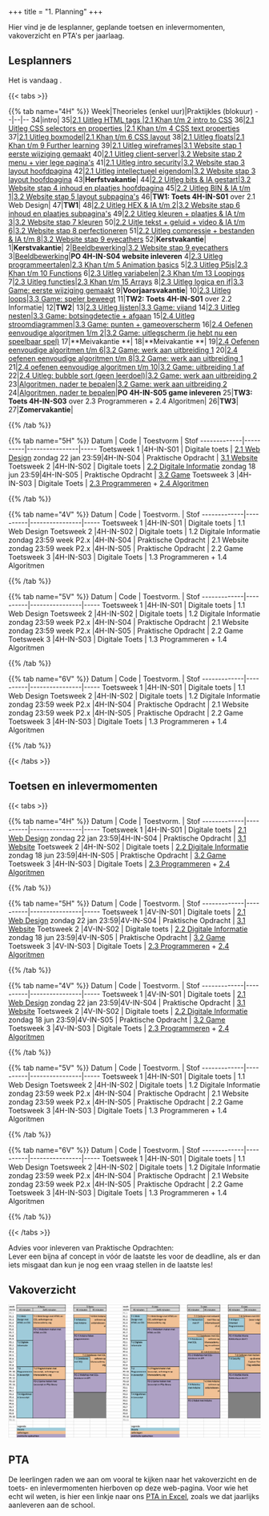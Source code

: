 +++
title = "1. Planning"
+++

Hier vind je de lesplanner, geplande toetsen en inlevermomenten, vakoverzicht en PTA's per jaarlaag.

<!--more-->


## Lesplanners

<!-- 
Tip voor het actualiseren van de lesplanners:
Edit het bronbestand in Excel (zie Emmauscollege gdrive/informatica/overzichten/lesplanners)
Knip en plak de juiste kolommen naar een editor
Vervang tab door | (kan in texteditor maar ook in Word: knip en plak een tab in het zoeken veld en type | in vervangen veld)
Knip en plak het resultaat hieronder
-->

Het is vandaag <span id="vandaag"></span>.
<script type="text/javascript" src="https://cdn.jsdelivr.net/npm/luxon@3.0.1/build/global/luxon.min.js"></script>
<script>
/* source: https://stackoverflow.com/questions/6117814/get-week-of-year-in-javascript-like-in-php */
function getWeekNumber(d) {
    // Copy date so don't modify original
    d = new Date(Date.UTC(d.getFullYear(), d.getMonth(), d.getDate()));
    // Set to nearest Thursday: current date + 4 - current day number
    // Make Sunday's day number 7
    d.setUTCDate(d.getUTCDate() + 4 - (d.getUTCDay()||7));
    // Get first day of year
    var yearStart = new Date(Date.UTC(d.getUTCFullYear(),0,1));
    // Calculate full weeks to nearest Thursday
    var weekNo = Math.ceil(( ( (d - yearStart) / 86400000) + 1)/7);
    // Return array of year and week number
    return [weekNo];
}
const days =["zondag", "maandag", "dinsdag", "woensdag", "donderdag", "vrijdag", "zaterdag"];
const months =["januari","februari","maart","april","mei","juni","juli","augustus","september","oktober","november","december"]
const date = new Date();
document.getElementById("vandaag").innerHTML = `${days[date.getDay()]} ${date.getDate()} ${months[date.getMonth()]} ${date.getFullYear()}, week ${getWeekNumber(date)}`;
console.log("done");
</script>

{{< tabs >}}

{{% tab name="4H" %}}
Week|Theorieles (enkel uur)|Praktijkles (blokuur)
--|--|--
34|intro|
35|[2.1 Uitleg HTML tags ](https://informatica.emmauscollege.nl/theorie/webdesign/)|[2.1 Khan t/m 2 intro to CSS](https://informatica.emmauscollege.nl/theorie/webdesign/)
36|[2.1 Uitleg CSS selectors en properties ](https://informatica.emmauscollege.nl/theorie/webdesign/)|[2.1 Khan t/m 4 CSS text properties](https://informatica.emmauscollege.nl/theorie/webdesign/)
37|[2.1 Uitleg boxmodel](https://informatica.emmauscollege.nl/theorie/webdesign/)|[2.1 Khan t/m 6 CSS layout](https://informatica.emmauscollege.nl/theorie/webdesign/)
38|[2.1 Uitleg floats](https://informatica.emmauscollege.nl/theorie/webdesign/)|[2.1 Khan t/m 9 Further learning](https://informatica.emmauscollege.nl/theorie/webdesign/)
39|[2.1 Uitleg wireframes](https://informatica.emmauscollege.nl/theorie/webdesign/)|[3.1 Website stap 1 eerste wijziging gemaakt](https://informatica.emmauscollege.nl/opdrachten/website/)
40|[2.1 Uitleg client-server](https://informatica.emmauscollege.nl/theorie/webdesign/)|[3.2 Website stap 2 menu + vier lege pagina's](https://informatica.emmauscollege.nl/opdrachten/website/)
41|[2.1 Uitleg intro security](https://informatica.emmauscollege.nl/theorie/webdesign/)|[3.2 Website stap 3 layout hoofdpagina](https://informatica.emmauscollege.nl/opdrachten/website/)
42|[2.1 Uitleg intellectueel eigendom](https://informatica.emmauscollege.nl/theorie/webdesign/)|[3.2 Website stap 3 layout hoofdpagina](https://informatica.emmauscollege.nl/opdrachten/website/)
43|**Herfstvakantie**|
44|[2.2 Uitleg bits & IA gestart](https://informatica.emmauscollege.nl/theorie/informatie/)|[3.2 Website stap 4 inhoud en plaatjes hoofdpagina](https://informatica.emmauscollege.nl/opdrachten/website/)
45|[2.2 Uitleg BIN & IA t/m 1](https://informatica.emmauscollege.nl/theorie/informatie/)|[3.2 Website stap 5 layout subpagina's](https://informatica.emmauscollege.nl/opdrachten/website/)
46|**TW1: Toets 4H-IN-S01** over 2.1 Web Design|
47|**TW1**|
48|[2.2 Uitleg HEX & IA t/m 2](https://informatica.emmauscollege.nl/theorie/informatie/)|[3.2 Website stap 6 inhoud en plaatjes subpagina's](https://informatica.emmauscollege.nl/opdrachten/website/)
49|[2.2 Uitleg kleuren + plaatjes & IA t/m 3](https://informatica.emmauscollege.nl/theorie/informatie/)|[3.2 Website stap 7 kleuren](https://informatica.emmauscollege.nl/opdrachten/website/)
50|[2.2 Uitle tekst + geluid + video & IA t/m 6](https://informatica.emmauscollege.nl/theorie/informatie/)|[3.2 Website stap 8 perfectioneren](https://informatica.emmauscollege.nl/opdrachten/website/)
51|[2.2 Uitleg compressie + bestanden & IA t/m 8](https://informatica.emmauscollege.nl/theorie/informatie/)|[3.2 Website stap 9 eyecathers](https://informatica.emmauscollege.nl/opdrachten/website/)
52|**Kerstvakantie**|
1|**Kerstvakantie**|
2|[Beeldbewerking](https://informatica.emmauscollege.nl/theorie/informatie/)|[3.2 Website stap 9 eyecathers](https://informatica.emmauscollege.nl/opdrachten/website/)
3|[Beeldbewerking](https://informatica.emmauscollege.nl/theorie/informatie/)|**PO 4H-IN-S04 website inleveren**
4|[2.3 Uitleg programmeertalen](https://informatica.emmauscollege.nl/theorie/programmeren/)|[2.3 Khan t/m 5 Animation basics](https://informatica.emmauscollege.nl/theorie/programmeren/)
5|[2.3 Uitleg P5js](https://informatica.emmauscollege.nl/theorie/programmeren/)|[2.3 Khan t/m 10 Functions](https://informatica.emmauscollege.nl/theorie/programmeren/)
6|[2.3 Uitleg variabelen](https://informatica.emmauscollege.nl/theorie/programmeren/)|[2.3 Khan t/m 13 Loopings](https://informatica.emmauscollege.nl/theorie/programmeren/)
7|[2.3 Uitleg functies](https://informatica.emmauscollege.nl/theorie/programmeren/)|[2.3 Khan t/m 15 Arrays](https://informatica.emmauscollege.nl/theorie/programmeren/)
8|[2.3 Uitleg logica en if](https://informatica.emmauscollege.nl/theorie/programmeren/)|[3.3 Game: eerste wijziging gemaakt](https://informatica.emmauscollege.nl/opdrachten/game/)
9|**Voorjaarsvakantie**|
10|[2.3 Uitleg loops](https://informatica.emmauscollege.nl/theorie/programmeren/)|[3.3 Game: speler beweegt](https://informatica.emmauscollege.nl/opdrachten/game/)
11|**TW2: Toets 4H-IN-S01** over 2.2 Informatie|
12|**TW2**|
13|[2.3 Uitleg lijsten](https://informatica.emmauscollege.nl/theorie/programmeren/)|[3.3 Game: vijand](https://informatica.emmauscollege.nl/opdrachten/game/)
14|[2.3 Uitleg nesten](https://informatica.emmauscollege.nl/theorie/programmeren/)|[3.3 Game: botsingdetectie + afgaan](https://informatica.emmauscollege.nl/opdrachten/game/)
15|[2.4 Uitleg stroomdiagrammen](https://informatica.emmauscollege.nl/theorie/algoritmen/)|[3.3 Game: punten + gameoverscherm](https://informatica.emmauscollege.nl/opdrachten/game/)
16|[2.4 Oefenen eenvoudige algoritmen 1/m 2](https://informatica.emmauscollege.nl/theorie/algoritmen/)|[3.2 Game: uitlegscherm (je hebt nu een speelbaar spel)](https://informatica.emmauscollege.nl/opdrachten/game/)
17|**Meivakantie **|
18|**Meivakantie **|
19|[2.4 Oefenen eenvoudige algoritmen t/m 6](https://informatica.emmauscollege.nl/theorie/algoritmen/)|[3.2 Game: werk aan uitbreiding 1](https://informatica.emmauscollege.nl/opdrachten/game/)
20|[2.4 oefenen eenvoudige algoritmen t/m 8](https://informatica.emmauscollege.nl/theorie/algoritmen/)|[3.2 Game: werk aan uitbreiding 1](https://informatica.emmauscollege.nl/opdrachten/game/)
21|[2.4 oefenen eenvoudige algoritmen t/m 10](https://informatica.emmauscollege.nl/theorie/algoritmen/)|[3.2 Game: uitbreiding 1 af](https://informatica.emmauscollege.nl/opdrachten/game/)
22|[2.4 Uitleg: bubble sort (geen leerdoel)](https://informatica.emmauscollege.nl/theorie/algoritmen/)|[3.2 Game: werk aan uitbreiding 2](https://informatica.emmauscollege.nl/opdrachten/game/)
23|[Algoritmen, nader te bepalen](https://informatica.emmauscollege.nl/theorie/algoritmen/)|[3.2 Game: werk aan uitbreiding 2](https://informatica.emmauscollege.nl/opdrachten/game/)
24|[Algoritmen, nader te bepalen](https://informatica.emmauscollege.nl/theorie/algoritmen/)|**PO 4H-IN-S05 game inleveren**
25|**TW3: Toets 4H-IN-S03** over 2.3 Programmeren + 2.4 Algoritmen|
26|**TW3**|
27|**Zomervakantie**|

{{% /tab %}}

{{% tab name="5H" %}}
Datum        | Code     | Toestvorm     | Stof
-------------|----------|----------------|-----
 Toetsweek 1 |4H-IN-S01 | Digitale toets | [2.1 Web Design](https://informatica.emmauscollege.nl/theorie/webdesign/#leerdoelen)
 zondag 22 jan 23:59|4H-IN-S04 | Praktische Opdracht | [3.1 Website](https://informatica.emmauscollege.nl/opdrachten/website/)
 Toetsweek 2 |4H-IN-S02 | Digitale toets | [2.2 Digitale Informatie](https://informatica.emmauscollege.nl/theorie/informatie/#leerdoelen) 
 zondag 18 jun 23:59|4H-IN-S05 | Praktische Opdracht | [3.2 Game](https://informatica.emmauscollege.nl/opdrachten/game/)
 Toetsweek 3 |4H-IN-S03 | Digitale Toets | [2.3 Programmeren](https://informatica.emmauscollege.nl/theorie/programmeren/#leerdoelen) + [2.4 Algoritmen](https://informatica.emmauscollege.nl/theorie/algoritmen/#leerdoelen) 
      
{{% /tab %}}

{{% tab name="4V" %}}
Datum        | Code     | Toestvorm.     | Stof
-------------|----------|----------------|-----
 Toetsweek 1 |4H-IN-S01 | Digitale toets | 1.1 Web Design 
 Toetsweek 2 |4H-IN-S02 | Digitale toets | 1.2 Digitale Informatie 
zondag 23:59 week P2.x |4H-IN-S04 | Praktische Opdracht | 2.1 Website
zondag 23:59 week P2.x |4H-IN-S05 | Praktische Opdracht | 2.2 Game
 Toetsweek 3 |4H-IN-S03 | Digitale Toets | 1.3 Programmeren + 1.4 Algoritmen 

{{% /tab %}}

{{% tab name="5V" %}}
Datum        | Code     | Toestvorm.     | Stof
-------------|----------|----------------|-----
 Toetsweek 1 |4H-IN-S01 | Digitale toets | 1.1 Web Design 
 Toetsweek 2 |4H-IN-S02 | Digitale toets | 1.2 Digitale Informatie 
zondag 23:59 week P2.x |4H-IN-S04 | Praktische Opdracht | 2.1 Website
zondag 23:59 week P2.x |4H-IN-S05 | Praktische Opdracht | 2.2 Game
 Toetsweek 3 |4H-IN-S03 | Digitale Toets | 1.3 Programmeren + 1.4 Algoritmen     

{{% /tab %}}

{{% tab name="6V" %}}
Datum        | Code     | Toestvorm.     | Stof
-------------|----------|----------------|-----
 Toetsweek 1 |4H-IN-S01 | Digitale toets | 1.1 Web Design 
 Toetsweek 2 |4H-IN-S02 | Digitale toets | 1.2 Digitale Informatie 
zondag 23:59 week P2.x |4H-IN-S04 | Praktische Opdracht | 2.1 Website
zondag 23:59 week P2.x |4H-IN-S05 | Praktische Opdracht | 2.2 Game
 Toetsweek 3 |4H-IN-S03 | Digitale Toets | 1.3 Programmeren + 1.4 Algoritmen 
     
{{% /tab %}}

{{< /tabs >}}

## Toetsen en inlevermomenten
{{< tabs >}}

{{% tab name="4H" %}}
Datum        | Code     | Toestvorm.     | Stof
-------------|----------|----------------|-----
 Toetsweek 1 |4H-IN-S01 | Digitale toets | [2.1 Web Design](https://informatica.emmauscollege.nl/theorie/webdesign/#leerdoelen)
 zondag 22 jan 23:59|4H-IN-S04 | Praktische Opdracht | [3.1 Website](https://informatica.emmauscollege.nl/opdrachten/website/)
 Toetsweek 2 |4H-IN-S02 | Digitale toets | [2.2 Digitale Informatie](https://informatica.emmauscollege.nl/theorie/informatie/#leerdoelen) 
 zondag 18 jun 23:59|4H-IN-S05 | Praktische Opdracht | [3.2 Game](https://informatica.emmauscollege.nl/opdrachten/game/)
 Toetsweek 3 |4H-IN-S03 | Digitale Toets | [2.3 Programmeren](https://informatica.emmauscollege.nl/theorie/programmeren/#leerdoelen) + [2.4 Algoritmen](https://informatica.emmauscollege.nl/theorie/algoritmen/#leerdoelen)  

{{% /tab %}}

{{% tab name="5H" %}}
Datum        | Code     | Toestvorm.     | Stof
-------------|----------|----------------|-----
 Toetsweek 1 |4V-IN-S01 | Digitale toets | [2.1 Web Design](https://informatica.emmauscollege.nl/theorie/webdesign/#leerdoelen)
 zondag 22 jan 23:59|4V-IN-S04 | Praktische Opdracht | [3.1 Website](https://informatica.emmauscollege.nl/opdrachten/website/)
 Toetsweek 2 |4V-IN-S02 | Digitale toets | [2.2 Digitale Informatie](https://informatica.emmauscollege.nl/theorie/informatie/#leerdoelen) 
 zondag 18 jun 23:59|4V-IN-S05 | Praktische Opdracht | [3.2 Game](https://informatica.emmauscollege.nl/opdrachten/game/)
 Toetsweek 3 |4V-IN-S03 | Digitale Toets | [2.3 Programmeren](https://informatica.emmauscollege.nl/theorie/programmeren/#leerdoelen) + [2.4 Algoritmen](https://informatica.emmauscollege.nl/theorie/algoritmen/#leerdoelen) 
      
{{% /tab %}}

{{% tab name="4V" %}}
Datum        | Code     | Toestvorm.     | Stof
-------------|----------|----------------|-----
 Toetsweek 1 |4V-IN-S01 | Digitale toets | [2.1 Web Design](https://informatica.emmauscollege.nl/theorie/webdesign/#leerdoelen)
 zondag 22 jan 23:59|4V-IN-S04 | Praktische Opdracht | [3.1 Website](https://informatica.emmauscollege.nl/opdrachten/website/)
 Toetsweek 2 |4V-IN-S02 | Digitale toets | [2.2 Digitale Informatie](https://informatica.emmauscollege.nl/theorie/informatie/#leerdoelen) 
 zondag 18 jun 23:59|4V-IN-S05 | Praktische Opdracht | [3.2 Game](https://informatica.emmauscollege.nl/opdrachten/game/)
 Toetsweek 3 |4V-IN-S03 | Digitale Toets | [2.3 Programmeren](https://informatica.emmauscollege.nl/theorie/programmeren/#leerdoelen) + [2.4 Algoritmen](https://informatica.emmauscollege.nl/theorie/algoritmen/#leerdoelen) 

{{% /tab %}}

{{% tab name="5V" %}}
Datum        | Code     | Toestvorm.     | Stof
-------------|----------|----------------|-----
 Toetsweek 1 |4H-IN-S01 | Digitale toets | 1.1 Web Design 
 Toetsweek 2 |4H-IN-S02 | Digitale toets | 1.2 Digitale Informatie 
zondag 23:59 week P2.x |4H-IN-S04 | Praktische Opdracht | 2.1 Website
zondag 23:59 week P2.x |4H-IN-S05 | Praktische Opdracht | 2.2 Game
 Toetsweek 3 |4H-IN-S03 | Digitale Toets | 1.3 Programmeren + 1.4 Algoritmen     

{{% /tab %}}

{{% tab name="6V" %}}
Datum        | Code     | Toestvorm.     | Stof
-------------|----------|----------------|-----
 Toetsweek 1 |4H-IN-S01 | Digitale toets | 1.1 Web Design 
 Toetsweek 2 |4H-IN-S02 | Digitale toets | 1.2 Digitale Informatie 
zondag 23:59 week P2.x |4H-IN-S04 | Praktische Opdracht | 2.1 Website
zondag 23:59 week P2.x |4H-IN-S05 | Praktische Opdracht | 2.2 Game
 Toetsweek 3 |4H-IN-S03 | Digitale Toets | 1.3 Programmeren + 1.4 Algoritmen 
     
{{% /tab %}}

{{< /tabs >}}

Advies voor inleveren van Praktische Opdrachten:<br>
Lever een bijna af concept in vóór de laatste les voor de deadline, als er dan iets misgaat dan kun je nog een vraag stellen in de laatste les!

## Vakoverzicht

![vakoverzicht havo](./vakoverzicht.png)     

## PTA

De leerlingen raden we aan om vooral te kijken naar het vakoverzicht en de toets- en inlevermomenten hierboven op deze web-pagina. Voor wie het echt wil weten, is hier een linkje naar ons [PTA in Excel](./PTA.xlsx), zoals we dat jaarlijks aanleveren aan de school.
